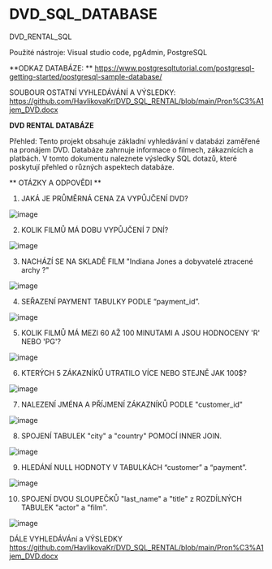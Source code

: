 # DVD_SQL_DATABASE
DVD_RENTAL_SQL

Použité nástroje: Visual studio code, pgAdmin, PostgreSQL 

**ODKAZ DATABÁZE: **
https://www.postgresqltutorial.com/postgresql-getting-started/postgresql-sample-database/ 

SOUBOUR OSTATNÍ VYHLEDÁVÁNÍ A VÝSLEDKY: https://github.com/HavlikovaKr/DVD_SQL_RENTAL/blob/main/Pron%C3%A1jem_DVD.docx


**DVD RENTAL DATABÁZE**

Přehled:
Tento projekt obsahuje základní vyhledávání v databázi zaměřené na pronájem DVD. Databáze zahrnuje informace o filmech, zákaznících a platbách. 
V tomto dokumentu naleznete výsledky SQL dotazů, které poskytují přehled o různých aspektech databáze. 

** OTÁZKY A ODPOVĚDI  **

1. JAKÁ JE PRŮMĚRNÁ CENA ZA VYPŮJČENÍ DVD?

![image](https://github.com/user-attachments/assets/c58cffd3-2938-43b4-9dff-49efdf4058fc)
  
2. KOLIK FILMŮ MÁ DOBU VYPŮJČENÍ 7 DNÍ?

![image](https://github.com/user-attachments/assets/4dfc742f-9144-49ad-88aa-f921e7b7c1dd)

3. NACHÁZÍ SE NA SKLADĚ FILM "Indiana Jones a dobyvatelé ztracené archy ?"
   
![image](https://github.com/user-attachments/assets/aecd1014-fd3c-4ce2-890e-476ceb5784a0)
 
4. SEŘAZENÍ PAYMENT TABULKY PODLE “payment_id”.

![image](https://github.com/user-attachments/assets/971e0d7a-f3f3-4fb7-b5d1-8b983fc5aabc)

5. KOLIK FILMŮ MÁ MEZI 60 AŽ 100 MINUTAMI A JSOU HODNOCENY 'R' NEBO 'PG'?

![image](https://github.com/user-attachments/assets/9de08be2-5c64-4b6a-b00e-1aaa6fa282db)

6. KTERÝCH 5 ZÁKAZNÍKŮ UTRATILO VÍCE NEBO STEJNĚ JAK 100$?

![image](https://github.com/user-attachments/assets/c520f531-d64b-4ca3-87f2-85f42389cfc4)

7. NALEZENÍ JMÉNA A PŘÍJMENÍ ZÁKAZNÍKŮ PODLE "customer_id"

![image](https://github.com/user-attachments/assets/e6661024-a82e-4247-8610-c4bbbb413f74)

8. SPOJENÍ TABULEK "city" a "country" POMOCÍ INNER JOIN.

![image](https://github.com/user-attachments/assets/185bbc6b-66d2-4174-abde-2ecaa029061a)

9. HLEDÁNÍ NULL HODNOTY V TABULKÁCH “customer” a “payment”.

![image](https://github.com/user-attachments/assets/1c497f9c-f43b-4475-8623-370180989cd5)

10. SPOJENÍ DVOU SLOUPEČKŮ "last_name" a "title" z ROZDÍLNÝCH TABULEK "actor" a "film". 

![image](https://github.com/user-attachments/assets/31f71ced-ef9f-450e-ba36-ac3b1abd7e43)

 

 


 

 

 DÁLE VYHLEDÁVÁní a VÝSLEDKY https://github.com/HavlikovaKr/DVD_SQL_RENTAL/blob/main/Pron%C3%A1jem_DVD.docx
